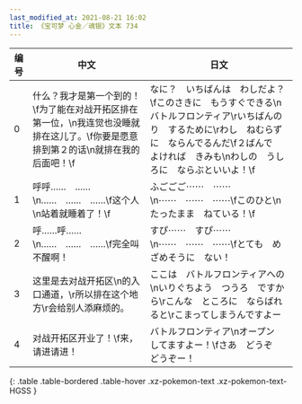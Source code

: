 ```yaml
---
last_modified_at: 2021-08-21 16:02
title: 《宝可梦 心金／魂银》文本 734
---
```

| 编号 | 中文 | 日文 |
| ---- | ---- | ---- |
| 0 | 什么？我才是第一个到的！\f为了能在对战开拓区排在第一位，\n我连觉也没睡就排在这儿了。\f你要是愿意排到第２的话\n就排在我的后面吧！\f | なに？　いちばんは　わしだよ？\fこのさきに　もうすぐできる\nバトルフロンティア\rいちばんのり　するために\rわし　ねむらずに　ならんでるんだ\f２ばんで　よければ　きみも\nわしの　うしろに　ならぶといいよ！\f |
| 1 | 呼呼……　……\n……　……　……\f这个人\n站着就睡着了！\f | ふごごご⋯⋯　⋯⋯\n⋯⋯　⋯⋯　⋯⋯\fこのひと\nたったまま　ねている！\f |
| 2 | 呼……呼……\n……　……　……\f完全叫不醒啊！ | すぴ⋯⋯　すぴ⋯⋯\n⋯⋯　⋯⋯　⋯⋯\fとても　めざめそうに　ない！ |
| 3 | 这里是去对战开拓区\n的入口通道，\r所以排在这个地方\r会给别人添麻烦的。 | ここは　バトルフロンティアへの\nいりぐちよう　つうろ　ですから\rこんな　ところに　ならばれると\rこまってしまうんですよー |
| 4 | 对战开拓区开业了！\f来，请进请进！ | バトルフロンティア\nオープン　してますよー！\fさあ　どうぞ　どうぞー！ |
{: .table .table-bordered .table-hover .xz-pokemon-text .xz-pokemon-text-HGSS }